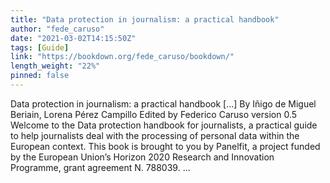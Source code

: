 ```yaml
---
title: "Data protection in journalism: a practical handbook"
author: "fede_caruso"
date: "2021-03-02T14:15:50Z"
tags: [Guide]
link: "https://bookdown.org/fede_caruso/bookdown/"
length_weight: "22%"
pinned: false
---
```


Data protection in journalism: a practical handbook [...] By Iñigo de Miguel Beriain, Lorena Pérez Campillo
Edited by Federico Caruso version 0.5 Welcome to the Data protection handbook for journalists, a practical guide to help journalists deal with the processing of personal data within the European context. This book is brought to you by Panelfit, a project funded by the European Union’s Horizon 2020 Research and Innovation Programme, grant agreement N. 788039. ...
